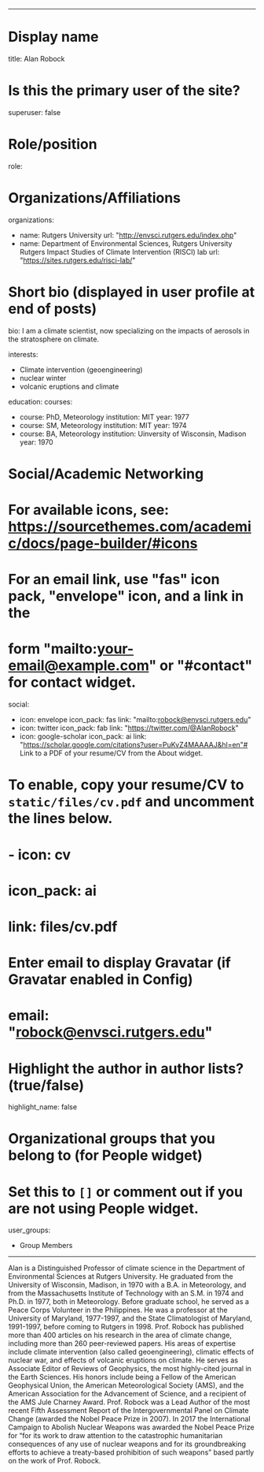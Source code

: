 
---
# Display name
title: Alan Robock

# Is this the primary user of the site?
superuser: false

# Role/position
role:  

# Organizations/Affiliations
organizations:
- name: Rutgers University
  url: "http://envsci.rutgers.edu/index.php"
- name: Department of Environmental Sciences, Rutgers University
Rutgers Impact Studies of Climate Intervention (RISCI) lab
  url: "https://sites.rutgers.edu/risci-lab/"
# Short bio (displayed in user profile at end of posts)
bio: I am a climate scientist, now specializing on the impacts of aerosols in the stratosphere on climate.


interests:
- Climate intervention (geoengineering) 
- nuclear winter 
- volcanic eruptions and climate 


education:
  courses:
  - course: PhD, Meteorology
    institution: MIT
    year: 1977
  - course: SM, Meteorology
    institution: MIT
    year: 1974
  - course: BA, Meteorology
    institution: Uinversity of Wisconsin, Madison
    year: 1970

# Social/Academic Networking
# For available icons, see: https://sourcethemes.com/academic/docs/page-builder/#icons
#   For an email link, use "fas" icon pack, "envelope" icon, and a link in the
#   form "mailto:your-email@example.com" or "#contact" for contact widget.
social:
- icon: envelope
  icon_pack: fas
  link: "mailto:robock@envsci.rutgers.edu"
- icon: twitter
  icon_pack: fab
  link: "https://twitter.com/@AlanRobock"
- icon: google-scholar
  icon_pack: ai
  link: "https://scholar.google.com/citations?user=PuKvZ4MAAAAJ&hl=en"# Link to a PDF of your resume/CV from the About widget.
# To enable, copy your resume/CV to `static/files/cv.pdf` and uncomment the lines below.
# - icon: cv
#   icon_pack: ai
#   link: files/cv.pdf

# Enter email to display Gravatar (if Gravatar enabled in Config)
# email: "robock@envsci.rutgers.edu"

# Highlight the author in author lists? (true/false)
highlight_name: false

# Organizational groups that you belong to (for People widget)
#   Set this to `[]` or comment out if you are not using People widget.
user_groups:
- Group Members
---

Alan is a Distinguished Professor of climate science in the Department of Environmental Sciences at Rutgers University. He graduated from the University of Wisconsin, Madison, in 1970 with a B.A. in Meteorology, and from the Massachusetts Institute of Technology with an S.M. in 1974 and Ph.D. in 1977, both in Meteorology. Before graduate school, he served as a Peace Corps Volunteer in the Philippines. He was a professor at the University of Maryland, 1977-1997, and the State Climatologist of Maryland, 1991-1997, before coming to Rutgers in 1998. Prof. Robock has published more than 400 articles on his research in the area of climate change, including more than 260 peer-reviewed papers. His areas of expertise include climate intervention (also called geoengineering), climatic effects of nuclear war, and effects of volcanic eruptions on climate. He serves as Associate Editor of Reviews of Geophysics, the most highly-cited journal in the Earth Sciences. His honors include being a Fellow of the American Geophysical Union, the American Meteorological Society (AMS), and the American Association for the Advancement of Science, and a recipient of the AMS Jule Charney Award. Prof. Robock was a Lead Author of the most recent Fifth Assessment Report of the Intergovernmental Panel on Climate Change (awarded the Nobel Peace Prize in 2007). In 2017 the International Campaign to Abolish Nuclear Weapons was awarded the Nobel Peace Prize for “for its work to draw attention to the catastrophic humanitarian consequences of any use of nuclear weapons and for its groundbreaking efforts to achieve a treaty-based prohibition of such weapons” based partly on the work of Prof. Robock.
